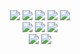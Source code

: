 <div align="center">
  <img src="https://img.shields.io/badge/C-A8B9CC?style=for-the-badge&logo=c&logoColor=white">
  <img src="https://img.shields.io/badge/C++-00599C?style=for-the-badge&logo=cplusplus&logoColor=white">
  <img src="https://img.shields.io/badge/Csharp-512BD4?style=for-the-badge&logo=csharp&logoColor=white">
  <img src="https://img.shields.io/badge/UNITY-000000?style=for-the-badge&logo=unity&logoColor=white">
  <img src="https://img.shields.io/badge/UNREAL-0E1128?style=for-the-badge&logo=unrealengine&logoColor=white">
  
</div>
<div align="center">
  <img src="https://img.shields.io/badge/HTML-E34F26?style=for-the-badge&logo=html5&logoColor=white">
  <img src="https://img.shields.io/badge/Python-3776AB?style=for-the-badge&logo=Python&logoColor=white">
  <img src="https://img.shields.io/badge/javascript-F7DF1E?style=for-the-badge&logo=javascript&logoColor=black">
</div>
<div align="center">
  <img src="https://img.shields.io/badge/GitHub-181717?style=for-the-badge&logo=github&logoColor=white"> 
  <img src="https://img.shields.io/badge/Notion-000000?style=for-the-badge&logo=notion&logoColor=white">
</div>
